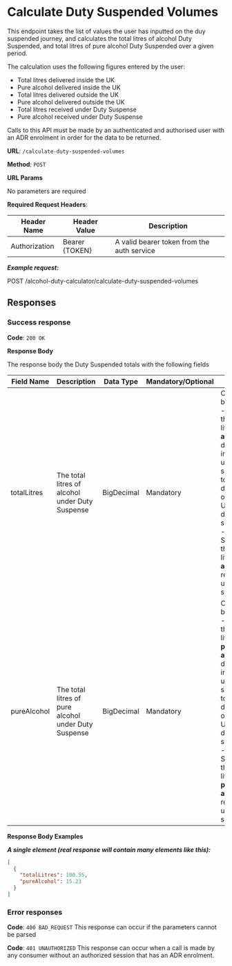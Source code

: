 # Calculate Duty Suspended Volumes

This endpoint takes the list of values the user has inputted on the duy suspended journey, and calculates the total litres of alcohol Duty Suspended, and total litres of pure alcohol Duty Suspended over a given period.

The calculation uses the following figures entered by the user:
- Total litres delivered inside the UK
- Pure alcohol delivered inside the UK
- Total litres delivered outside the UK
- Pure alcohol delivered outside the UK
- Total litres received under Duty Suspense
- Pure alcohol received under Duty Suspense


Calls to this API must be made by an authenticated and authorised user with an ADR enrolment in order for the data to be returned.

**URL**: `/calculate-duty-suspended-volumes`

**Method**: `POST`

**URL Params**

No parameters are required

**Required Request Headers**:

| Header Name   | Header Value   | Description                                |
|---------------|----------------|--------------------------------------------|
| Authorization | Bearer {TOKEN} | A valid bearer token from the auth service |

***Example request:***

POST /alcohol-duty-calculator/calculate-duty-suspended-volumes

## Responses

### Success response

**Code**: `200 OK`

**Response Body**

The response body the Duty Suspended totals with the following fields

| Field Name                         | Description                                          | Data Type  | Mandatory/Optional | Notes                                                                                                                                                                                                                                                  |
|------------------------------------|------------------------------------------------------|------------|--------------------|--------------------------------------------------------------------------------------------------------------------------------------------------------------------------------------------------------------------------------------------------------|
| totalLitres                        | The total litres of alcohol under Duty Suspense      | BigDecimal | Mandatory          | Calculated by: <br/> - Adding the total litres of **alcohol** delivered in the UK under duty suspense to the total delivered outside the UK under duty suspense<br/> - Subtracting the total litres of **alcohol** received under duty suspense            |
| pureAlcohol                        | The total litres of pure alcohol under Duty Suspense | BigDecimal | Mandatory          | Calculated by: <br/> - Adding the total litres of **pure alcohol** delivered in the UK under duty suspense to the total delivered outside the UK under duty suspense<br/> - Subtracting the total litres of **pure alcohol** received under duty suspense |

**Response Body Examples**

***A single element (real response will contain many elements like this):***

```json
[
  {
    "totalLitres": 100.55,
    "pureAlcohol": 15.23
  }
]
```

### Error responses

**Code**: `400 BAD_REQUEST`
This response can occur if the parameters cannot be parsed

**Code**: `401 UNAUTHORIZED`
This response can occur when a call is made by any consumer without an authorized session that has an ADR enrolment.